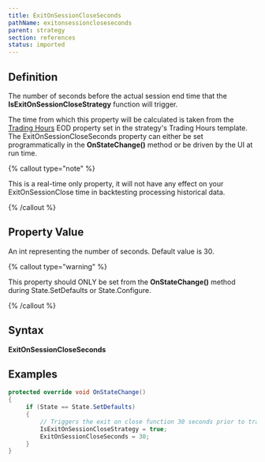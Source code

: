 ```yaml
---
title: ExitOnSessionCloseSeconds
pathName: exitonsessioncloseseconds
parent: strategy
section: references
status: imported
---
```


## Definition

The number of seconds before the actual session end time that the **IsExitOnSessionCloseStrategy** function will trigger.

The time from which this property will be calculated is taken from the [Trading Hours](trading_hours) EOD property set in the strategy's Trading Hours template. The ExitOnSessionCloseSeconds property can either be set programmatically in the **OnStateChange()** method or be driven by the UI at run time.

{% callout type="note" %}

This is a real-time only property, it will not have any effect on your ExitOnSessionClose time in backtesting processing historical data.

{% /callout %}

## Property Value

An int representing the number of seconds. Default value is 30.

{% callout type="warning" %}

This property should ONLY be set from the **OnStateChange()** method during State.SetDefaults or State.Configure.

{% /callout %}

## Syntax

**ExitOnSessionCloseSeconds**

## Examples

```csharp
protected override void OnStateChange()
{
     if (State == State.SetDefaults)
     {
         // Triggers the exit on close function 30 seconds prior to trading day end 
         IsExitOnSessionCloseStrategy = true;
         ExitOnSessionCloseSeconds = 30;
     }
}
```
